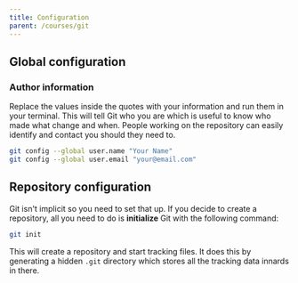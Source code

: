 ```yaml
---
title: Configuration
parent: /courses/git
---
```


## Global configuration

### Author information

Replace the values inside the quotes with your information and run them in your terminal.
This will tell Git who you are which is useful to know who made what change and when.
People working on the repository can easily identify and contact you should they need to.

```bash
git config --global user.name "Your Name"
git config --global user.email "your@email.com"
```

## Repository configuration

Git isn't implicit so you need to set that up. If you decide to create a repository, all you need to do
is **initialize** Git with the following command:

```bash
git init
```

This will create a repository and start tracking files. It does this by generating a hidden `.git` directory
which stores all the tracking data innards in there.
